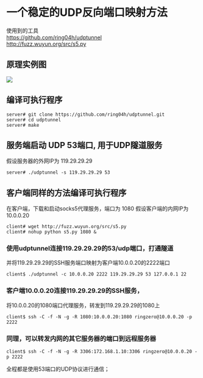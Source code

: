 # 一个稳定的UDP反向端口映射方法
使用到的工具  
https://github.com/ring04h/udptunnel  
http://fuzz.wuyun.org/src/s5.py  

## 原理实例图
![](https://github.com/ring04h/rtcp2udp/blob/master/portmap_.png?20160505)  

## 编译可执行程序
```
server# git clone https://github.com/ring04h/udptunnel.git 
server# cd udptunnel 
server# make
```

## 服务端启动 UDP 53端口, 用于UDP隧道服务
假设服务器的外网IP为 119.29.29.29
```
server# ./udptunnel -s 119.29.29.29 53
```

## 客户端同样的方法编译可执行程序
在客户端，下载和启动socks5代理服务，端口为 1080
假设客户端的内网IP为 10.0.0.20
```
client# wget http://fuzz.wuyun.org/src/s5.py
client# nohup python s5.py 1080 &
```

### 使用udptunnel连接119.29.29.29的53/udp端口，打通隧道  
并将119.29.29.29的SSH服务端口映射为客户端10.0.0.20的2222端口

```
client$ ./udptunnel -c 10.0.0.20 2222 119.29.29.29 53 127.0.0.1 22
```

### 客户端10.0.0.20连接119.29.29.29的SSH服务，  
将10.0.0.20的1080端口代理服务，转发到119.29.29.29的1080上  
```
client$ ssh -C -f -N -g -R 1080:10.0.0.20:1080 ringzero@10.0.0.20 -p 2222
```

### 同理，可以转发内网的其它服务器的端口到远程服务器
```
client$ ssh -C -f -N -g -R 3306:172.168.1.10:3306 ringzero@10.0.0.20 -p 2222
```

全程都是使用53端口的UDP协议进行通信；
